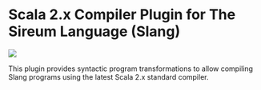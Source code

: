 # Scala 2.x Compiler Plugin for The Sireum Language (Slang)

[![](https://jitpack.io/v/org.sireum/scalac-plugin.svg)](https://jitpack.io/#org.sireum/scalac-plugin)

This plugin provides syntactic program transformations to allow compiling
Slang programs using the latest Scala 2.x standard compiler.
